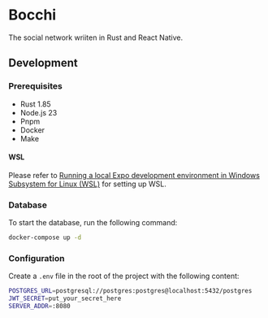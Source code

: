 # Bocchi

The social network wriiten in Rust and React Native.

## Development

### Prerequisites

- Rust 1.85
- Node.js 23
- Pnpm
- Docker
- Make

#### WSL

Please refer to [Running a local Expo development environment in Windows Subsystem for Linux (WSL)](https://github.com/expo/fyi/blob/main/wsl.md) for setting up WSL.

### Database

To start the database, run the following command:

```bash
docker-compose up -d
```

### Configuration

Create a `.env` file in the root of the project with the following content:

```bash
POSTGRES_URL=postgresql://postgres:postgres@localhost:5432/postgres
JWT_SECRET=put_your_secret_here
SERVER_ADDR=:8080
```
